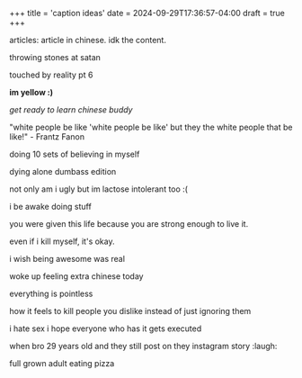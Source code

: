 +++
title = 'caption ideas'
date = 2024-09-29T17:36:57-04:00
draft = true
+++

articles: article in chinese. idk the content.

throwing stones at satan

touched by reality pt 6

**im yellow :)**

*get ready to learn chinese buddy*

"white people be like 'white people be like' but they the white people that be like!" - Frantz Fanon

doing 10 sets of believing in myself

dying alone dumbass edition

not only am i ugly but im lactose intolerant too :(

i be awake doing stuff

you were given this life because you are strong enough to live it.

even if i kill myself, it's okay.

i wish being awesome was real

woke up feeling extra chinese today

everything is pointless

how it feels to kill people you dislike instead of just ignoring them

i hate sex i hope everyone who has it gets executed

when bro 29 years old and they still post on they instagram story :laugh:

full grown adult eating pizza
